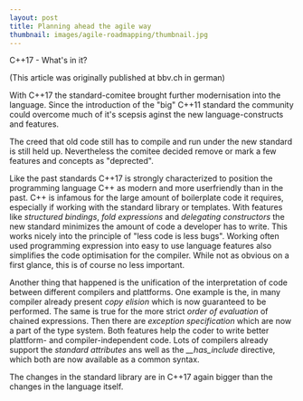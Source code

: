```yaml
---
layout: post
title: Planning ahead the agile way 
thumbnail: images/agile-roadmapping/thumbnail.jpg
---
```


C++17 - What's in it? 

(This article was originally published at bbv.ch in german)

With C++17 the standard-comitee brought further modernisation into the language. Since the introduction of the "big" C++11 standard the community could overcome much of it's scepsis aginst the new language-constructs and features. 

The creed that old code still has to compile and run under the new standard is still held up. Nevertheless the comitee decided remove or mark a few features and concepts as "deprected". 

Like the past standards C++17 is strongly characterized to position the programming language C++ as modern and more userfriendly than in the past. C++ is infamous for the large amount of boilerplate code it requires, especially if working with the standard library or templates. With features like *structured bindings*, *fold expressions* and *delegating constructors* the new standard minimizes the amount of code a developer has to write. This works nicely into the principle of "less code is less bugs". Working often used programming expression into easy to use language features also simplifies the code optimisation for the compiler. While not as obvious on a first glance, this is of course no less important. 

Another thing that happened is the unification of the interpretation of code between different compilers and plattforms. One example is the, in many compiler already present *copy elision* which is now guaranteed to be performed. The same is true for the more strict *order of evaluation* of chained expressions. Then there are *exception specification* which are now a part of the type system. Both features help the coder to write better plattform- and compiler-independent code. 
Lots of compilers already support the *standard attributes* ans well as the *__has_include* directive, which both are now available as a common syntax. 

The changes in the standard library are in C++17 again bigger than the changes in the language itself. 
